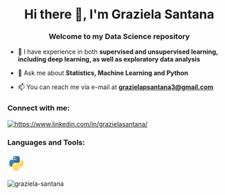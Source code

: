 <h1 align="center">Hi there 👋, I'm Graziela Santana</h1>
<h3 align="center">Welcome to my Data Science repository</h3>

- 📄 I have experience in both **supervised and unsupervised learning, including deep learning, as well as exploratory data analysis**

- 💬 Ask me about **Statistics, Machine Learning and Python**

- 📫 You can reach me via e-mail at **grazielapsantana3@gmail.com**

<h3 align="left">Connect with me:</h3>
<p align="left">
<a href="https://linkedin.com/in/https://www.linkedin.com/in/grazielasantana/" target="blank"><img align="center" src="https://raw.githubusercontent.com/rahuldkjain/github-profile-readme-generator/master/src/images/icons/Social/linked-in-alt.svg" alt="https://www.linkedin.com/in/grazielasantana/" height="30" width="40" /></a>
</p>

<h3 align="left">Languages and Tools:</h3>
<p align="left"> <a href="https://www.python.org" target="_blank" rel="noreferrer"> <img src="https://raw.githubusercontent.com/devicons/devicon/master/icons/python/python-original.svg" alt="python" width="40" height="40"/> </a> </p>

<p><img align="center" src="https://github-readme-stats.vercel.app/api/top-langs?username=graziela-santana&show_icons=true&locale=en&layout=compact" alt="graziela-santana" /></p>
